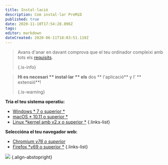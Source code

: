 ```yaml
---
title: Instal·lació
description: Com instal·lar PreMiD
published: true
date: 2020-11-10T17:54:28.896Z
tags:
editor: markdown
dateCreated: 2020-06-11T18:03:51.119Z
---
```


> Avans d'anar en davant comprova que el teu ordinador compleixi amb tots els [requisits](/install/requirements). 
> 
> {.is-info}

> **Hi es necesari ** instal·lar ** els** dos ** l'aplicació** y l' ** extensió**! 
> 
> {.is-warning}

**Tria el teu sistema operatiu:**
- [Windows * 7 o superior *](/install/windows)
- [macOS * 10.11 o superior *](/install/macos)
- [Linux *kernel amb v2.x o superior *](/install/linux)
{.links-list}

**Seleccióna el teu navegador web:**
- [Chromium *v76 o superior*](/install/chromium)
- [Firefox *v69 o superior *](/install/firefox)
{.links-list}

![](https://a.icons8.com/ajlQdsfa/FZhYWV/svg.svg) {.align-abstopright}